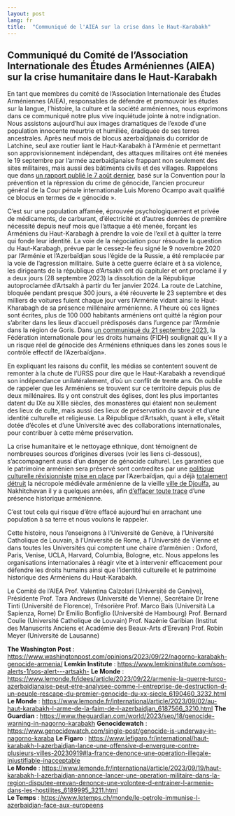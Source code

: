 ```yaml
---
layout: post
lang: fr
title:  "Communiqué de l'AIEA sur la crise dans le Haut-Karabakh"
---
```


## Communiqué du Comité de l’Association Internationale des Études Arméniennes (AIEA) sur la crise humanitaire dans le Haut-Karabakh 

En tant que membres du comité de l’Association Internationale des Études Arméniennes (AIEA), responsables de défendre et promouvoir les études sur la langue, l’histoire, la culture et la société arméniennes, nous exprimons dans ce communiqué notre plus vive inquiétude jointe à notre indignation. Nous assistons aujourd’hui aux images dramatiques de l’exode d’une population innocente meurtrie et humiliée, éradiquée de ses terres ancestrales. Après neuf mois de blocus azerbaïdjanais du corridor de Latchine, seul axe routier liant le Haut-Karabakh à l'Arménie et permettant son approvisionnement indépendant, des attaques militaires ont été menées le 19 septembre par l’armée azerbaidjanaise frappant non seulement des sites militaires, mais aussi des bâtiments civils et des villages. Rappelons que dans [un rapport publié le 7 août dernier](https://luismorenoocampo.com/lmo_en/report-armenia/), basé sur la Convention pour la prévention et la répression du crime de génocide, l’ancien procureur général de la Cour pénale internationale Luis Moreno Ocampo avait qualifié ce blocus en termes de « génocide ». 

C’est sur une population affamée, éprouvée psychologiquement et privée de médicaments, de carburant, d’électricité et d’autres denrées de première nécessité depuis neuf mois que l’attaque a été menée, forçant les Arméniens du Haut-Karabagh à prendre la voie de l’exil et à quitter la terre qui fonde leur identité. La voie de la négociation pour résoudre la question du Haut-Karabagh, prévue par le cessez-le feu signé le 9 novembre 2020 par l’Arménie et l’Azerbaïdjan sous l’égide de la Russie, a été remplacée par la voie de l’agression militaire. Suite à cette guerre éclaire et à sa violence, les dirigeants de la république d’Artsakh ont dû capituler et ont proclamé il y a deux jours (28 septembre 2023) la dissolution de la République autoproclamée d’Artsakh à partir du 1er janvier 2024. La route de Latchine, bloquée pendant presque 300 jours, a été réouverte le 23 septembre et des milliers de voitures fuient chaque jour vers l’Arménie vidant ainsi le Haut-Kharabagh de sa présence millénaire arménienne. A l’heure où ces lignes sont écrites, plus de 100 000 habitants arméniens ont quitté la région pour s’abriter dans les lieux d’accueil prédisposés dans l’urgence par l’Arménie dans la région de Goris. Dans [un communiqué du 21 septembre 2023](https://www.fidh.org/fr/regions/europe-asie-centrale/armenie/l-attaque-de-l-azerbaidjan-sur-le-haut-karabagh-fait-peser-le-risque), la Fédération internationale pour les droits humains (FIDH) soulignait qu’« Il y a un risque réel de génocide des Arméniens ethniques dans les zones sous le contrôle effectif de l’Azerbaïdjan». 
 
En expliquant les raisons du conflit, les médias se contentent souvent de remonter à la chute de l’URSS pour dire que le Haut-Karabakh a revendiqué son indépendance unilatéralement, d’où un conflit de trente ans. On oublie de rappeler que les Arméniens se trouvent sur ce territoire depuis plus de deux millénaires. Ils y ont construit des églises, dont les plus importantes datent du IXe au XIIIe siècles, des monastères qui étaient non seulement des lieux de culte, mais aussi des lieux de préservation du savoir et d’une identité culturelle et religieuse. La République d’Artsakh, quant à elle, s’était dotée d’écoles et d’une Université avec des collaborations internationales, pour contribuer à cette même préservation.  
 
La crise humanitaire et le nettoyage ethnique, dont témoignent de nombreuses sources d’origines diverses (voir les liens ci-dessous), s’accompagnent aussi d’un danger de génocide culturel. Les garanties que le patrimoine arménien sera préservé sont contredites par une [politique culturelle révisionniste](https://report.az/en/cultural-policy/working-group-set-up-to-restore-armenianized-temples-of-ancient-albania/) [mise en place](https://eurasianet.org/azerbaijan-announces-plans-to-erase-armenian-traces-from-churches 
) par l’Azerbaïdjan, qui a déjà [totalement détruit](https://hyperallergic.com/761723/cultural-armenian-heritage-sites-in-nakhichevan-destroyed-by-azerbaijan/) la nécropole médiévale arménienne de la vieille [ville de Djoulfa](https://www.lejournaldesarts.fr/actualites/au-nakhitchevan-lazerbaidjan-detruit-98-du-patrimoine-armenien-162524), au Nakhitchevan il y a quelques années, afin [d’effacer toute trace](https://www.theguardian.com/artanddesign/2019/mar/01/monumental-loss-azerbaijan-cultural-genocide-khachkars) d’une présence historique arménienne.

C’est tout cela qui risque d’être effacé aujourd’hui en arrachant une population à sa terre et nous voulons le rappeler.  
 
Cette histoire, nous l’enseignons à l’Université de Genève,  à l’Université Catholique de Louvain, à l’Université de Rome, à l’Université de Vienne et dans toutes les Universités qui comptent une chaire d’arménien : Oxford, Paris, Venise, UCLA, Harvard, Columbia, Bologne, etc. Nous appelons les organisations internationales à réagir vite et à intervenir efficacement pour défendre les droits humains ainsi que l’identité culturelle et le patrimoine historique des Arméniens du Haut-Karabakh. 

Le Comité de l’AIEA 
Prof. Valentina Calzolari (Université de Genève), Présidente 
Prof. Tara Andrews (Université de Vienne), Secrétaire 
Dr Irene Tinti (Université de Florence), Trésorière 
Prof. Marco Bais (Università La Sapienza, Rome) 
Dr Emilio Bonfiglio (Université de Hambourg) 
Prof. Bernard Coulie (Université Catholique de Louvain) 
Prof. Nazénie Garibian (Institut des Manuscrits Anciens et Académie des Beaux-Arts d’Erevan) 
Prof. Robin Meyer (Université de Lausanne) 
 
 
**The Washington Post** : https://www.washingtonpost.com/opinions/2023/09/22/nagorno-karabakh-genocide-armenia/ 
**Lemkin Institute** : https://www.lemkininstitute.com/sos-alerts-1/sos-alert---artsakh- 
**Le Monde** : https://www.lemonde.fr/idees/article/2023/09/22/armenie-la-guerre-turco-azerbaidjanaise-peut-etre-analysee-comme-l-entreprise-de-destruction-d-un-peuple-rescape-du-premier-genocide-du-xx-siecle_6190460_3232.html 
**Le Monde** : https://www.lemonde.fr/international/article/2023/09/02/au-haut-karabakh-l-arme-de-la-faim-de-l-azerbaidjan_6187566_3210.html 
**The Guardian** : https://www.theguardian.com/world/2023/sep/18/genocide-warning-in-nagorno-karabakh 
**Genocidewatch** : https://www.genocidewatch.com/single-post/genocide-is-underway-in-nagorno-karaba 
**Le Figaro** : https://www.lefigaro.fr/international/haut-karabakh-l-azerbaidjan-lance-une-offensive-d-envergure-contre-plusieurs-villes-20230919#la-france-denonce-une-operation-illegale-injustifiable-inacceptable  
**Le Monde** : https://www.lemonde.fr/international/article/2023/09/19/haut-karabakh-l-azerbaidjan-annonce-lancer-une-operation-militaire-dans-la-region-disputee-erevan-denonce-une-volontee-d-entrainer-l-armenie-dans-les-hostilites_6189995_3211.html   
**Le Temps** : https://www.letemps.ch/monde/le-petrole-immunise-l-azerbaidjan-face-aux-europeens 
 